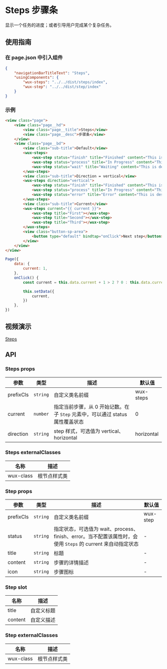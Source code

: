 # Steps 步骤条

显示一个任务的进度；或者引导用户完成某个复杂任务。

## 使用指南

### 在 page.json 中引入组件

```json
{
    "navigationBarTitleText": "Steps",
    "usingComponents": {
        "wux-steps": "../../dist/steps/index",
        "wux-step": "../../dist/step/index"
    }
}
```

### 示例

```html
<view class="page">
    <view class="page__hd">
        <view class="page__title">Steps</view>
        <view class="page__desc">步骤条</view>
    </view>
    <view class="page__bd">
        <view class="sub-title">Default</view>
        <wux-steps>
            <wux-step status="finish" title="Finished" content="This is description"></wux-step>
            <wux-step status="process" title="In Progress" content="This is description"></wux-step>
            <wux-step status="wait" title="Waiting" content="This is description"></wux-step>
        </wux-steps>
        <view class="sub-title">Direction = vertical</view>
        <wux-steps direction="vertical">
            <wux-step status="finish" title="Finished" content="This is description"></wux-step>
            <wux-step status="process" title="In Progress" content="This is description"></wux-step>
            <wux-step status="error" title="Error" content="This is description"></wux-step>
        </wux-steps>
        <view class="sub-title">Current</view>
        <wux-steps current="{{ current }}">
            <wux-step title="First"></wux-step>
            <wux-step title="Second"></wux-step>
            <wux-step title="Third"></wux-step>
        </wux-steps>
        <view class="button-sp-area">
            <button type="default" bindtap="onClick">Next step</button>
        </view>
    </view>
</view>
```

```js
Page({
    data: {
        current: 1,
    },
    onClick() {
        const current = this.data.current + 1 > 2 ? 0 : this.data.current + 1

        this.setData({
            current,
        })
    },
})
```

## 视频演示

[Steps](./_media/steps.mp4 ':include :type=iframe width=375px height=667px')

## API

### Steps props

| 参数 | 类型 | 描述 | 默认值 |
| --- | --- | --- | --- |
| prefixCls | `string` | 自定义类名前缀 | wux-steps |
| current | `number` | 指定当前步骤，从 0 开始记数。在子 `Step` 元素中，可以通过 status 属性覆盖状态 | 0 |
| direction | `string` | step 样式，可选值为 vertical、horizontal | horizontal |

### Steps externalClasses

| 名称 | 描述 |
| --- | --- |
| wux-class | 根节点样式类 |

### Step props

| 参数 | 类型 | 描述 | 默认值 |
| --- | --- | --- | --- |
| prefixCls | `string` | 自定义类名前缀 | wux-step |
| status | `string` | 指定状态，可选值为 wait、process、finish、error。当不配置该属性时，会使用 `Steps` 的 current 来自动指定状态 | - |
| title | `string` | 标题 | - |
| content | `string` | 步骤的详情描述 | - |
| icon | `string` | 步骤图标 | - |

### Step slot

| 名称 | 描述 |
| --- | --- |
| title | 自定义标题 |
| content | 自定义描述 |

### Step externalClasses

| 名称 | 描述 |
| --- | --- |
| wux-class | 根节点样式类 |